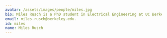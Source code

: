 ```yaml
---
avatar: /assets/images/people/miles.jpg
bio: Miles Rusch is a PhD student in Electrical Engineering at UC Berkeley. His research involves using unsupervised learning algorithms to perform data analysis on electric power systems.
email: miles.rusch@berkeley.edu.
id: miles
name: Miles Rusch
---
```


